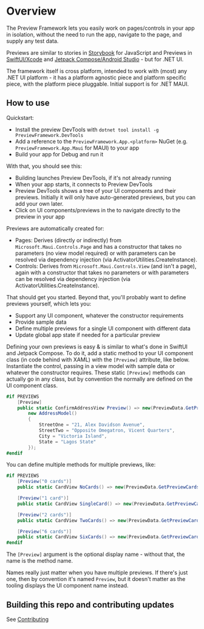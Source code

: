 # Overview

The Preview Framework lets you easily work on pages/controls in your app in isolation, without the
need to run the app, navigate to the page, and supply any test data.

Previews are similar to stories in [Storybook](https://storybook.js.org/) for JavaScript and Previews in
[SwiftUI/Xcode](https://developer.apple.com/documentation/xcode/previewing-your-apps-interface-in-xcode)
and [Jetpack Compose/Android Studio](https://developer.android.com/develop/ui/compose/tooling/previews) -
but for .NET UI.

The framework itself is cross platform, intended to work with (most) any .NET UI platform -
it has a platform agnostic piece and platform specific piece, with the platform piece pluggable.
Initial support is for .NET MAUI.

## How to use

Quickstart:

- Install the preview DevTools with `dotnet tool install -g PreviewFramework.DevTools`
- Add a reference to the `PreviewFramework.App.<platform>` NuGet (e.g. `PreviewFramework.App.Maui` for MAUI) to your app
- Build your app for Debug and run it

With that, you should see this:
- Building launches Preview DevTools, if it's not already running
- When your app starts, it connects to Preview DevTools
- Preview DevTools shows a tree of your UI components and their previews. Initially it will only have auto-generated previews, but you can add your own later.
- Click on UI components/previews in the to navigate directly to the preview in your app

Previews are automatically created for:

- Pages: Derives (directly or indirectly) from `Microsoft.Maui.Controls.Page` and has a constructor that takes no parameters (no view model required) or with parameters can be resolved via dependency injection (via ActivatorUtilities.CreateInstance).
- Controls: Derives from `Microsoft.Maui.Controls.View` (and isn't a page), again with a constructor that takes no parameters or with parameters can be resolved via dependency injection (via ActivatorUtilities.CreateInstance).

That should get you started. Beyond that, you'll probably want to define previews yourself, which lets you:

- Support any UI component, whatever the constructor requirements
- Provide sample data
- Define multiple previews for a single UI component with different data
- Update global app state if needed for a particular preview

Defining your own previews is easy & is similar to what's done in SwiftUI and Jetpack Compose. To do it, add a static method to your UI component class (in code behind with XAML) with the `[Preview]` attribute, like below. Instantiate the control, passing in a view model with sample data or whatever the constructor requires. These static `[Preview]` methods can actually go
in any class, but by convention the normally are defined on the UI component class.

```C#
#if PREVIEWS
    [Preview]
    public static ConfirmAddressView Preview() => new(PreviewData.GetPreviewProducts(1), new DeliveryTypeModel(),
        new AddressModel()
        {
            StreetOne = "21, Alex Davidson Avenue",
            StreetTwo = "Opposite Omegatron, Vicent Quarters",
            City = "Victoria Island",
            State = "Lagos State"
        });
#endif
```

You can define multiple methods for multiple previews, like:

```C#
#if PREVIEWS
    [Preview("0 cards")]
    public static CardView NoCards() => new(PreviewData.GetPreviewCards(0));

    [Preview("1 card")]
    public static CardView SingleCard() => new(PreviewData.GetPreviewCards(1));

    [Preview("2 cards")]
    public static CardView TwoCards() => new(PreviewData.GetPreviewCards(2));

    [Preview("6 cards")]
    public static CardView SixCards() => new(PreviewData.GetPreviewCards(6));
#endif
```

The `[Preview]` argument is the optional display name - without that, the name
is the method name.

Names really just matter when you have multiple previews. If there's just one,
then by convention it's named `Preview`, but it doesn't matter as the tooling
displays the UI component name instead.

## Building this repo and contributing updates

See [Contributing](CONTRIBUTING.md)
